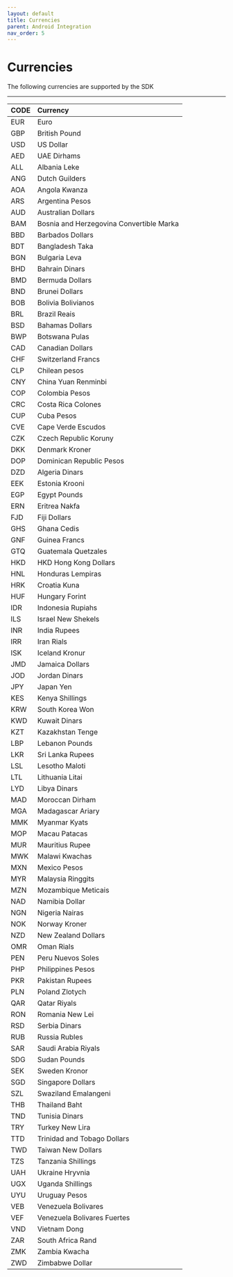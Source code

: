 ```yaml
---
layout: default
title: Currencies
parent: Android Integration
nav_order: 5
---
```


# Currencies


The following currencies are supported by the SDK

---

| CODE         | Currency         | 
|:-------------|:------------------|
| EUR           | Euro | 
| GBP | British Pound   | 
| USD | US Dollar      | 
| AED | UAE Dirhams | 
| ALL | Albania Leke |
| ANG | Dutch Guilders |
| AOA | Angola Kwanza |
| ARS | Argentina Pesos
| AUD | Australian Dollars
| BAM | Bosnia and Herzegovina Convertible Marka
| BBD | Barbados Dollars
| BDT | Bangladesh Taka
| BGN | Bulgaria Leva
| BHD | Bahrain Dinars
| BMD | Bermuda Dollars
| BND | Brunei Dollars
| BOB | Bolivia Bolivianos
| BRL | Brazil Reais
| BSD | Bahamas Dollars
| BWP | Botswana Pulas
| CAD | Canadian Dollars
| CHF | Switzerland Francs
| CLP | Chilean pesos
| CNY | China Yuan Renminbi
| COP | Colombia Pesos
| CRC | Costa Rica Colones
| CUP | Cuba Pesos
| CVE | Cape Verde Escudos
| CZK | Czech Republic Koruny
| DKK | Denmark Kroner
| DOP | Dominican Republic Pesos
| DZD | Algeria Dinars
| EEK | Estonia Krooni
| EGP | Egypt Pounds
| ERN | Eritrea Nakfa
| FJD | Fiji Dollars
| GHS | Ghana Cedis
| GNF | Guinea Francs
| GTQ | Guatemala Quetzales
| HKD | HKD Hong Kong Dollars
| HNL | Honduras Lempiras
| HRK | Croatia Kuna
| HUF | Hungary Forint
| IDR | Indonesia Rupiahs
| ILS | Israel New Shekels
| INR | India Rupees
| IRR | Iran Rials
| ISK | Iceland Kronur
| JMD | Jamaica Dollars
| JOD | Jordan Dinars
| JPY | Japan Yen
| KES | Kenya Shillings
| KRW | South Korea Won
| KWD | Kuwait Dinars
| KZT | Kazakhstan Tenge
| LBP | Lebanon Pounds
| LKR | Sri Lanka Rupees
| LSL | Lesotho Maloti
| LTL | Lithuania Litai
| LYD | Libya Dinars
| MAD | Moroccan Dirham
| MGA | Madagascar Ariary
| MMK | Myanmar Kyats
| MOP | Macau Patacas
| MUR | Mauritius Rupee
| MWK | Malawi Kwachas
| MXN | Mexico Pesos
| MYR | Malaysia Ringgits
| MZN | Mozambique Meticais
| NAD | Namibia Dollar
| NGN | Nigeria Nairas
| NOK | Norway Kroner
| NZD | New Zealand Dollars
| OMR | Oman Rials
| PEN | Peru Nuevos Soles
| PHP | Philippines Pesos
| PKR | Pakistan Rupees
| PLN | Poland Zlotych
| QAR | Qatar Riyals
| RON | Romania New Lei
| RSD | Serbia Dinars
| RUB | Russia Rubles
| SAR | Saudi Arabia Riyals
| SDG | Sudan Pounds
| SEK | Sweden Kronor
| SGD | Singapore Dollars
| SZL | Swaziland Emalangeni
| THB | Thailand Baht
| TND | Tunisia Dinars
| TRY | Turkey New Lira
| TTD | Trinidad and Tobago Dollars
| TWD | Taiwan New Dollars
| TZS | Tanzania Shillings
| UAH | Ukraine Hryvnia
| UGX | Uganda Shillings
| UYU | Uruguay Pesos
| VEB | Venezuela Bolivares
| VEF | Venezuela Bolivares Fuertes
| VND | Vietnam Dong
| ZAR | South Africa Rand
| ZMK | Zambia Kwacha
| ZWD | Zimbabwe Dollar
